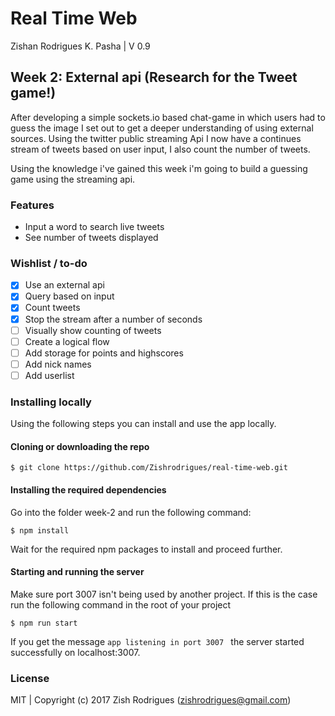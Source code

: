 # Real Time Web

Zishan Rodrigues K. Pasha | V 0.9

## Week 2: External api (Research for the Tweet game!)

After developing a simple sockets.io based chat-game in which users had to guess the image I set out to get a deeper understanding of using external sources. Using the twitter public streaming Api I now have a continues stream of tweets based on user input, I also count the number of tweets.

Using the knowledge i've gained this week i'm going to build a guessing game using the streaming api.

### Features
* Input a word to search live tweets
* See number of tweets displayed

### Wishlist / to-do
- [x] Use an external api
- [x] Query based on input
- [x] Count tweets
- [x] Stop the stream after a number of seconds
- [ ] Visually show counting of tweets
- [ ] Create a logical flow
- [ ] Add storage for points and highscores
- [ ] Add nick names
- [ ] Add userlist

### Installing locally

Using the following steps you can install and use the app locally.

#### Cloning or downloading the repo

```
$ git clone https://github.com/Zishrodrigues/real-time-web.git
```
#### Installing the required dependencies
Go into the folder week-2 and run the following command:
```
$ npm install
```
Wait for the required npm packages to install and proceed further.

#### Starting and running the server
Make sure port 3007 isn't being used by another project. If this is the case run the following command in the root of your project
```
$ npm run start
```
If you get the message ```app listening in port 3007 ``` the server started successfully on localhost:3007.

### License

MIT | Copyright (c) 2017 Zish Rodrigues (zishrodrigues@gmail.com)
